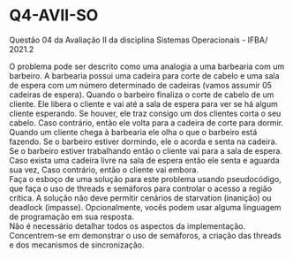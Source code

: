 # Q4-AVII-SO
Questão 04 da Avaliação II da disciplina Sistemas Operacionais - IFBA/ 2021.2

O problema pode ser descrito como uma analogia a uma barbearia com um barbeiro. A barbearia possui uma cadeira para corte de cabelo e uma sala de espera com um número determinado de cadeiras (vamos assumir 05 cadeiras de espera). Quando o barbeiro finaliza o corte de cabelo de um cliente.
Ele libera o cliente e vai até a sala de espera para ver se há algum cliente esperando. Se houver, ele traz consigo um dos clientes corta o seu cabelo. Caso contrário, então ele volta para a cadeira de corte para dormir. Quando um cliente chega à barbearia ele olha o que o barbeiro está fazendo. Se o barbeiro estiver dormindo, ele o acorda e senta na cadeira. Se o barbeiro estiver trabalhando então o cliente vai para a sala de espera. Caso exista uma cadeira livre na sala de espera então ele senta e aguarda sua vez, Caso contrário, então o cliente vai embora.  
Faça o esboço de uma solução para este problema usando pseudocódigo, que faça o uso de threads e semáforos para controlar o acesso a região crítica. A solução não deve permitir cenários de starvation (inanição) ou deadlock (impasse). Opcionalmente, vocês podem usar alguma linguagem de programação em sua resposta.  
Não é necessário detalhar todos os aspectos da implementação. Concentrem-se em demonstrar o uso de semáforos, a criação das threads e dos mecanismos de sincronização.
